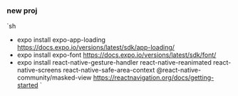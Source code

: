 ### new proj
`sh
-   expo install expo-app-loading   https://docs.expo.io/versions/latest/sdk/app-loading/
-   expo install expo-font  https://docs.expo.io/versions/latest/sdk/font/
-   expo install react-native-gesture-handler react-native-reanimated react-native-screens react-native-safe-area-context @react-native-community/masked-view   https://reactnavigation.org/docs/getting-started
`
